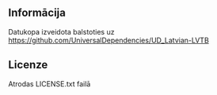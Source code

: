 ## Informācija

Datukopa izveidota balstoties uz https://github.com/UniversalDependencies/UD_Latvian-LVTB

## Licenze

Atrodas LICENSE.txt failā